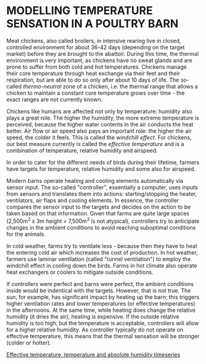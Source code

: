 # MODELLING TEMPERATURE SENSATION IN A POULTRY BARN

Meat chickens, also called broilers, in intensive rearing live in closed, controlled environment for about 36-42 days (depending on the target market) before they are brought to the abattoir. During this time, the thermal environment is very important, as chickens have no sweat glands and are prone to suffer from both cold and hot temperatures. Chickens manage their core temperature through heat exchange via their feet and their respiration, but are able to do so only after about 10 days of life. The so-called *thermo-neutral* zone of a chicken, i.e. the thermal range that allows a chicken to maintain a constant core temperature grows over time - the exact ranges are not currently known.

Chickens like humans are affected not only by temperature: humidity also plays a great role. The higher the humidity, the more extreme temperature is perceived, because the higher water contents in the air conducts the heat better. Air flow or air speed also pays an important role: the higher the air speed, the colder it feels. This is called the *windchill effect*. For chickens, our best measure currently is called the *effective temperature* and is a combination of temperature, relative humidity and airspeed.

In order to cater for the different needs of birds during their lifetime, farmers have targets for temperature, relative humidity and some also for airspeed.

Modern barns operate heating and cooling elements automatically via sensor input. The so-called "controller", essentially a computer, uses inputs from sensors and translates them into actions: starting/stopping the heater, ventilators, air flaps and cooling elements. In essence, the controller compares the sensor input to the targets and decides on the action to be taken based on that information. Given that farms are quite large spaces (2,500m$^2$ x 3m height = 7,500m$^3$ is not atypical), controllers try to anticipate changes in the ambient conditions to avoid reaching suboptimal conditions for the animals.

In cold weather, farms try to ventilate less - because then they have to heat the entering cold air which increases the cost of production. In hot weather, farmers use laminar ventilation (called "tunnel ventilation") to employ the windchill effect in cooling down the birds. Farms in hot climate also operate heat exchangers or coolers to mitigate outside conditions.

If controllers were perfect and barns were perfect, the ambient conditions inside would be indentical with the targets. However, that is not true. The sun, for example, has significant impact by heating up the barn; this triggers higher ventilation rates and lower temperatures (or effective temperatures) in the afternoons. At the same time, while heating does change the relative humidity (it dries the air), heating is expensive. If the outside relative humidity is too high, but the temperature is acceptable, controllers will allow for a higher relative humidity. As controller typically do not operate on effective temperature, this means that the thermal sensation will be stronger (colder or hotter).

[Effective temperature, temperature and absolute humidity timeseries](ET+T+AH.png)